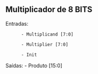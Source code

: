 ## Multiplicador de 8 BITS

Entradas: 

          - Multiplicand [7:0]

          - Multiplier [7:0]
          
          - Init 
          

Saídas:   - Produto [15:0]
